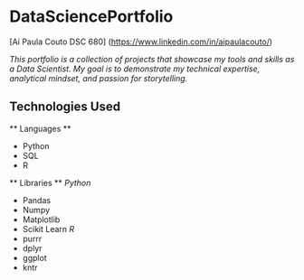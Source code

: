 # DataSciencePortfolio
[Ai Paula Couto DSC 680] (https://www.linkedin.com/in/aipaulacouto/)

_This portfolio is a collection of projects that showcase my tools and skills as a Data Scientist. My goal is to demonstrate my technical expertise, analytical mindset, and passion for storytelling._

## Technologies Used
** Languages **
- Python
- SQL
- R

** Libraries **
_Python_
- Pandas
- Numpy
- Matplotlib
- Scikit Learn
_R_
- purrr
- dplyr
- ggplot
- kntr







